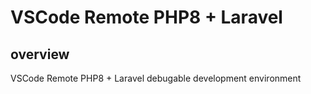 # VSCode Remote PHP8 + Laravel 

## overview

VSCode Remote PHP8 + Laravel debugable development environment

